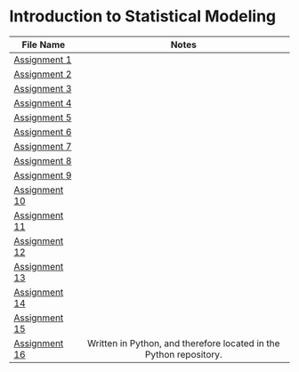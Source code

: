 # Introduction to Statistical Modeling

| File Name                                                                           | Notes        
| ----------------------------------------------------------------------------------- |:-----------------------------------:|
| [Assignment 1](https://github.com/djs-djs/sql/blob/main/Music%20Sales%20Project.sql)|                                     |
| [Assignment 2](https://github.com/djs-djs/sql/blob/main/Music%20Sales%20Project.sql)|                                     |
| [Assignment 3](https://github.com/djs-djs/sql/blob/main/Music%20Sales%20Project.sql)|                                     |
| [Assignment 4](https://github.com/djs-djs/sql/blob/main/Music%20Sales%20Project.sql)|                                     |
| [Assignment 5](https://github.com/djs-djs/sql/blob/main/Music%20Sales%20Project.sql)|                                     |
| [Assignment 6](https://github.com/djs-djs/sql/blob/main/Music%20Sales%20Project.sql)|                                     |
| [Assignment 7](https://github.com/djs-djs/sql/blob/main/Music%20Sales%20Project.sql)|                                     |
| [Assignment 8](https://github.com/djs-djs/sql/blob/main/Music%20Sales%20Project.sql)|                                     |
| [Assignment 9](https://github.com/djs-djs/sql/blob/main/Music%20Sales%20Project.sql)|                                     |
| [Assignment 10](https://github.com/djs-djs/sql/blob/main/Music%20Sales%20Project.sql)|                                    |
| [Assignment 11](https://github.com/djs-djs/sql/blob/main/Music%20Sales%20Project.sql)|                                    |
| [Assignment 12](https://github.com/djs-djs/sql/blob/main/Music%20Sales%20Project.sql)|                                    |
| [Assignment 13](https://github.com/djs-djs/sql/blob/main/Music%20Sales%20Project.sql)|                                    |
| [Assignment 14](https://github.com/djs-djs/sql/blob/main/Music%20Sales%20Project.sql)|                                    |
| [Assignment 15](https://github.com/djs-djs/sql/blob/main/Music%20Sales%20Project.sql)|                                    |
| [Assignment 16](https://github.com/djs-djs/sql/blob/main/Music%20Sales%20Project.sql)| Written in Python, and therefore located in the Python repository.                                   |






